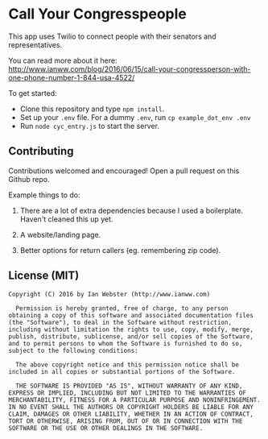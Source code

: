 # Call Your Congresspeople

This app uses Twilio to connect people with their senators and representatives.

You can read more about it here: http://www.ianww.com/blog/2016/06/15/call-your-congressperson-with-one-phone-number-1-844-usa-4522/

To get started:
  - Clone this repository and type `npm install`.
  - Set up your `.env` file.  For a dummy `.env`, run `cp example_dot_env .env`
  - Run `node cyc_entry.js` to start the server.

## Contributing

Contributions welcomed and encouraged!  Open a pull request on this Github repo.

Example things to do:

1. There are a lot of extra dependencies because I used a boilerplate. Haven't cleaned this up yet.

2. A website/landing page.

3. Better options for return callers (eg. remembering zip code).

## License (MIT)

```
Copyright (C) 2016 by Ian Webster (http://www.ianww.com)

  Permission is hereby granted, free of charge, to any person obtaining a copy of this software and associated documentation files (the "Software"), to deal in the Software without restriction, including without limitation the rights to use, copy, modify, merge, publish, distribute, sublicense, and/or sell copies of the Software, and to permit persons to whom the Software is furnished to do so, subject to the following conditions:

  The above copyright notice and this permission notice shall be included in all copies or substantial portions of the Software.

  THE SOFTWARE IS PROVIDED "AS IS", WITHOUT WARRANTY OF ANY KIND, EXPRESS OR IMPLIED, INCLUDING BUT NOT LIMITED TO THE WARRANTIES OF MERCHANTABILITY, FITNESS FOR A PARTICULAR PURPOSE AND NONINFRINGEMENT. IN NO EVENT SHALL THE AUTHORS OR COPYRIGHT HOLDERS BE LIABLE FOR ANY CLAIM, DAMAGES OR OTHER LIABILITY, WHETHER IN AN ACTION OF CONTRACT, TORT OR OTHERWISE, ARISING FROM, OUT OF OR IN CONNECTION WITH THE SOFTWARE OR THE USE OR OTHER DEALINGS IN THE SOFTWARE.
```
